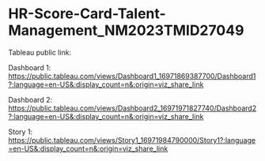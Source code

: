 # HR-Score-Card-Talent-Management_NM2023TMID27049

Tableau public link:

Dashboard 1:   https://public.tableau.com/views/Dashboard1_16971869387700/Dashboard1?:language=en-US&:display_count=n&:origin=viz_share_link 

Dashboard 2:   https://public.tableau.com/views/Dashboard2_16971971827740/Dashboard2?:language=en-US&:display_count=n&:origin=viz_share_link

Story 1:  https://public.tableau.com/views/Story1_16971984790000/Story1?:language=en-US&:display_count=n&:origin=viz_share_link 
                         
